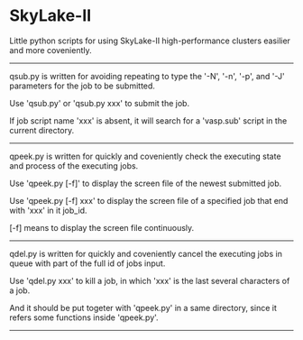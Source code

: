 # SkyLake-II
Little python scripts for using SkyLake-II high-performance clusters easilier and more coveniently.
*********************************************************************************
qsub.py is written for avoiding repeating to type the '-N', '-n', '-p', and '-J' parameters for the job to be submitted.

Use 'qsub.py' or 'qsub.py xxx' to submit the job.

If job script name 'xxx' is absent, it will search for a 'vasp.sub' script in the current directory.
*********************************************************************************
qpeek.py is written for quickly and coveniently check the executing state and process of the executing jobs.

Use 'qpeek.py [-f]' to display the screen file of the newest submitted job.

Use 'qpeek.py [-f] xxx' to display the screen file of a specified job that end with 'xxx' in it job_id.

[-f] means to display the screen file continuously.
*********************************************************************************
qdel.py is written for quickly and coveniently cancel the executing jobs in queue with part of the full id of jobs input.

Use 'qdel.py xxx' to kill a job, in which 'xxx' is the last several characters of a job.

And it should be put togeter with 'qpeek.py' in a same directory, since it refers some functions inside 'qpeek.py'.
*********************************************************************************
